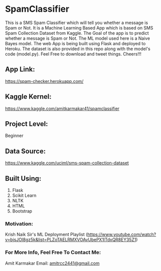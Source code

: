 # SpamClassifier

This is a SMS Spam Classifier which will tell you whether a message is Spam or Not. It is a Machine Learning Based App which is based on SMS Spam Collection Dataset from Kaggle. 
The Goal of the app is to predict whether a message is Spam or Not. 
The ML model used here is a Naive Bayes model. The web App is being built using Flask and deployed to Heroku. The dataset is also provided in this repo along with the model's code (model.py). Feel Free to download and tweet things. 
Cheers!!!  

## App Link: 
https://spam-checker.herokuapp.com/

## Kaggle Kernel:
https://www.kaggle.com/amitkarmakar41/spamclassifier

## Project Level:
Beginner

## Data Source: 
https://www.kaggle.com/uciml/sms-spam-collection-dataset

## Built Using:
1. Flask
2. Scikit Learn
3. NLTK
4. HTML
5. Bootstrap

### Motivation: 
Krish Naik Sir's ML Deployment Playlist 
(https://www.youtube.com/watch?v=bjsJOl8gz5k&list=PLZoTAELRMXVOAvUbePX1lTdxQR8EY35Z1)

### For More Info, Feel Free To Contact Me:
Amit Karmakar
Email: amitrcc2441@gmail.com

